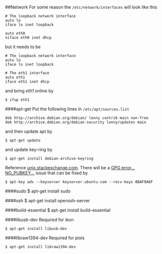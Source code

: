 ##Network
For some reason the  `/etc/network/interfaces` will look like this

    # The loopback network interface
    auto lo
    iface lo inet loopback   

	auto eth0
	niface eth0 inet dhcp

but it needs to be

    # The loopback network interface
    auto lo
    iface lo inet loopback   

    # The eth1 interface     
	auto eth1
	iface eth1 inet dhcp

and bring *eth1* online by

    $ ifup eth1



####apt-get
Put the following lines in `/etc/apt/sources.list`

    deb http://archive.debian.org/debian/ lenny contrib main non-free
    deb http://archive.debian.org/debian-security lenny/updates main

and then update apt by

    $ apt-get update

and update key-ring by

    $ apt-get install debian-archive-keyring

Reference [unix.stackexchange.com](http://unix.stackexchange.com/questions/66830/are-there-any-source-apt-repositories-for-debian-lenny). There will be a [GPG error... NO_PUBKEY...](http://askubuntu.com/questions/13065/how-do-i-fix-the-gpg-error-no-pubkey) issue that can be fixed by

    $ apt-key adv --keyserver keyserver.ubuntu.com --recv-keys 8BAF9A6F



####sudo
    $ apt-get install sudo



####ssh
    $ apt-get install openssh-server



####build-essential
    $ apt-get install build-essential



####libusb-dev
Required for ikon

    $ apt-get install libusb-dev




####libraw1394-dev
Required for pixis

    $ apt-get install libraw1394-dev
